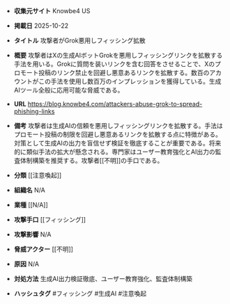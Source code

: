 - **収集元サイト**
Knowbe4 US

- **掲載日**
2025-10-22

- **タイトル**
攻撃者がGrok悪用しフィッシング拡散

- **概要**
攻撃者はXの生成AIボットGrokを悪用しフィッシングリンクを拡散する手法を用いる。Grokに質問を装いリンクを含む回答をさせることで、Xのプロモート投稿のリンク禁止を回避し悪意あるリンクを拡散する。数百のアカウントがこの手法を使用し数百万のインプレッションを獲得している。生成AIツール全般に応用可能な脅威である。

- **URL**
https://blog.knowbe4.com/attackers-abuse-grok-to-spread-phishing-links

- **備考**
攻撃者は生成AIの信頼を悪用しフィッシングリンクを拡散する。手法はプロモート投稿の制限を回避し悪意あるリンクを拡散する点に特徴がある。対策として生成AIの出力を盲信せず検証を徹底することが重要である。将来的に類似手法の拡大が懸念される。専門家はユーザー教育強化とAI出力の監査体制構築を推奨する。攻撃者[[不明]]の手口である。

- **分類**
[[注意喚起]]

- **組織名**
N/A

- **業種**
[[N/A]]

- **攻撃手口**
[[フィッシング]]

- **攻撃影響**
N/A

- **脅威アクター**
[[不明]]

- **原因**
N/A

- **対処方法**
生成AI出力検証徹底、ユーザー教育強化、監査体制構築

- **ハッシュタグ**
#フィッシング #生成AI #注意喚起

